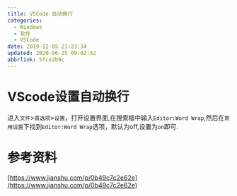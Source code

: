```yaml
---
title: VSCode 自动换行
categories: 
  - Windows
  - 软件
  - VSCode
date: 2019-12-05 21:23:34
updated: 2020-06-25 09:02:52
abbrlink: 5fce2b9c
---
```

# VScode设置自动换行
进入`文件`>`首选项`>`设置`，打开设置界面,在搜索框中输入`Editor:Word Wrap`,然后在`常用设置`下找到`Editor:Word Wrap`选项，默认为off,设置为`on`即可.
# 参考资料
[https://www.jianshu.com/p/0b49c7c2e62e](https://www.jianshu.com/p/0b49c7c2e62e)
